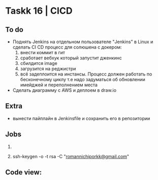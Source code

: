 # Taskk 16 | CICD 
## To do
- Поднять Jenkins на отдельном пользователе "Jenkins" в Linux и сделать CI CD процесс для солюшена с докером: 
    1. внести коммит в гит 
    2. сработает вебхук который запустит дженкинс 
    3. сбилдится image 
    4. загрузится на реджистри 
    5. всё задеплоится на инстансы. Процесс должен работать по бесконечному циклу т.е надо задуматься об обновлении имейджей и переполнением места
- Cделать диаграмму c AWS и деплоем в draw.io 
## Extra
* вынести пайплайн в Jenkinsfile и сохранить его в репозитории 
## Jobs
1. 

2. ssh-keygen -o -t rsa -C "romannichiporkk@gmail.com"

## Code view:
